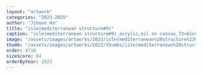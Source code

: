 ```yaml
---
layout: "artwork"
categories: "2023-2025"
author: "Jihoon Ha"
title: "isle(mediterranean structure#9)"
caption: "isle(mediterranean structure#9)_acrylic,oil on canvas_73×61㎝_2023"
image: "/assets/images/artworks/2023/isle(mediterranean%20structure%239)%20acrylic%2Coil%20on%20canvas%2073x61cm%202023.jpg"
thumb: "/assets/images/artworks/2023/thumbs/isle(mediterranean%20structure%239)%20acrylic%2Coil%20on%20canvas%2073x61cm%202023.jpg"
order: 4710
sizeScore: 04
orderByYear: 2023
---
```

